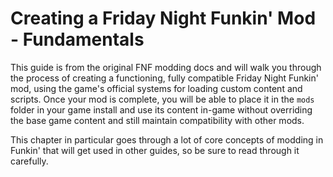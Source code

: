 # Creating a Friday Night Funkin' Mod - Fundamentals

This guide is from the original FNF modding docs and will walk you through the process of creating a functioning, fully compatible Friday Night Funkin' mod, using the game's official systems for loading custom content and scripts. Once your mod is complete, you will be able to place it in the `mods` folder in your game install and use its content in-game without overriding the base game content and still maintain compatibility with other mods.

This chapter in particular goes through a lot of core concepts of modding in Funkin' that will get used in other guides, so be sure to read through it carefully.
